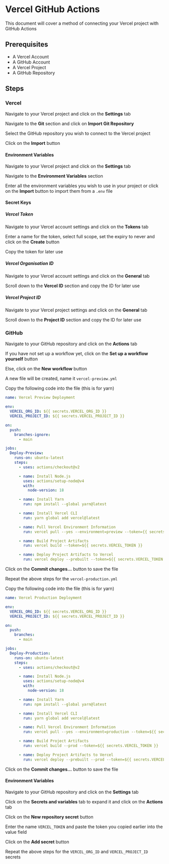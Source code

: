 # Vercel GitHub Actions

This document will cover a method of connecting your Vercel project with GitHub Actions

## Prerequisites

- A Vercel Account
- A GitHub Account
- A Vercel Project
- A GitHub Repository

## Steps

### Vercel

Navigate to your Vercel project and click on the **Settings** tab

Navigate to the **Git** section and click on **Import Git Repository**

Select the GitHub repository you wish to connect to the Vercel project

Click on the **Import** button

#### Environment Variables

Navigate to your Vercel project and click on the **Settings** tab

Navigate to the **Environment Variables** section

Enter all the environment variables you wish to use in your project or click on the **Import** button to import them from a `.env` file

#### Secret Keys

##### Vercel Token

Navigate to your Vercel account settings and click on the **Tokens** tab

Enter a name for the token, select full scope, set the expiry to never and click on the **Create** button

Copy the token for later use

##### Vercel Organisation ID

Navigate to your Vercel account settings and click on the **General** tab

Scroll down to the **Vercel ID** section and copy the ID for later use

##### Vercel Project ID

Navigate to your Vercel project settings and click on the **General** tab

Scroll down to the **Project ID** section and copy the ID for later use

### GitHub

Navigate to your GitHub repository and click on the **Actions** tab

If you have not set up a workflow yet, click on the **Set up a workflow yourself** button

Else, click on the **New workflow** button

A new file will be created, name it `vercel-preview.yml`

Copy the following code into the file (this is for yarn)

```yml
name: Vercel Preview Deployment

env:
  VERCEL_ORG_ID: ${{ secrets.VERCEL_ORG_ID }}
  VERCEL_PROJECT_ID: ${{ secrets.VERCEL_PROJECT_ID }}

on:
  push:
    branches-ignore:
      - main

jobs:
  Deploy-Preview:
    runs-on: ubuntu-latest
    steps:
      - uses: actions/checkout@v2

      - name: Install Node.js
        uses: actions/setup-node@v4
        with:
          node-version: 18

      - name: Install Yarn
        run: npm install --global yarn@latest

      - name: Install Vercel CLI
        run: yarn global add vercel@latest

      - name: Pull Vercel Environment Information
        run: vercel pull --yes --environment=preview --token={{ secrets.VERCEL_TOKEN }}

      - name: Build Project Artifacts
        run: vercel build --token=${{ secrets.VERCEL_TOKEN }}

      - name: Deploy Project Artifacts to Vercel
        run: vercel deploy --prebuilt --token=${{ secrets.VERCEL_TOKEN }}
```

Click on the **Commit changes...** button to save the file

Repeat the above steps for the `vercel-production.yml`

Copy the following code into the file (this is for yarn)

```yml
name: Vercel Production Deployment

env:
  VERCEL_ORG_ID: ${{ secrets.VERCEL_ORG_ID }}
  VERCEL_PROJECT_ID: ${{ secrets.VERCEL_PROJECT_ID }}

on:
  push:
    branches:
      - main

jobs:
  Deploy-Production:
    runs-on: ubuntu-latest
    steps:
      - uses: actions/checkout@v2

      - name: Install Node.js
        uses: actions/setup-node@v4
        with:
          node-version: 18

      - name: Install Yarn
        run: npm install --global yarn@latest

      - name: Install Vercel CLI
        run: yarn global add vercel@latest

      - name: Pull Vercel Environment Information
        run: vercel pull --yes --environment=production --token=${{ secrets.VERCEL_TOKEN }}

      - name: Build Project Artifacts
        run: vercel build --prod --token=${{ secrets.VERCEL_TOKEN }}

      - name: Deploy Project Artifacts to Vercel
        run: vercel deploy --prebuilt --prod --token=${{ secrets.VERCEL_TOKEN }}
```

Click on the **Commit changes...** button to save the file

#### Environment Variables

Navigate to your GitHub repository and click on the **Settings** tab

Click on the **Secrets and variables** tab to expand it and click on the **Actions** tab

Click on the **New repository secret** button

Enter the name `VERCEL_TOKEN` and paste the token you copied earlier into the value field

Click on the **Add secret** button

Repeat the above steps for the `VERCEL_ORG_ID` and `VERCEL_PROJECT_ID` secrets
